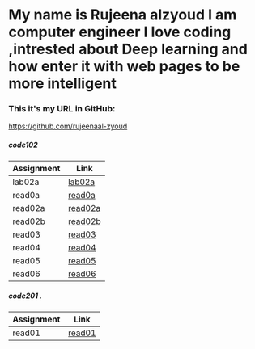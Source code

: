 # My name is Rujeena alzyoud  I am computer engineer I love coding ,intrested about Deep learning and how enter it with web pages to be more intelligent 

### This it's my URL in GitHub:
https://github.com/rujeenaal-zyoud

##### code102 


| Assignment   |  Link                 |
| -----------  | -----------           |
|lab02a        |  [lab02a](lab02a.md)  |
| read0a       |[read0a](read0a.md)    |
| read02a      |  [read02a](read02a.md)|
| read02b      | [read02b](read02b.md) |
| read03       |  [read03](read03.md)  |
| read04       |  [read04](read04.md)  |
| read05       |  [read05](read05.md)  |
| read06       |  [read06](read06.md)  |





##### code201 . 

| Assignment   |  Link                 |
| -----------  | -----------           |
|read01        |  [read01](read01.md)  |

